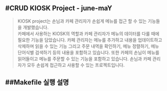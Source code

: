 #CRUD KIOSK Project - june-maY
-------------

> KIOSK project는 손님과 카페 관리자가 손쉽게 메뉴를 접근 할 수 있는 기능들을 개발했습니다.  
> 카페에서 사용하는 KIOSK의  역할과 카페 관리자가 메뉴의 데이터를 다룰 때에 필요한 기능을 담았습니다. 
> 카페 관리자는  메뉴를 추가하고 내용을 업데이트하고 삭제하며 읽을 수 있는 기능 그리고 주문 내역을 확인하기, 메뉴 정렬하기, 메뉴 단어식별 검색하기 등의 내용을 포함하고 있습니다. 
> 또한 카페의 손님이 메뉴를 읽어들이고 메뉴를 주문할 수 있는 기능을 포함하고 있습니다. 
> 손님과 카페 관리자가 모두 손쉽게  접근하고 사용할 수 있는 프로젝트입니다. 

##Makefile 실행 설명
------------

